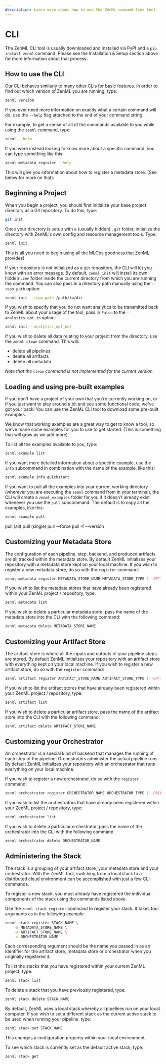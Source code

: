 ```yaml
---
description: Learn more about how to use the ZenML command-line tool
---
```


# CLI

The ZenML CLI tool is usually downloaded and installed via PyPI and a `pip install zenml` command. Please see the Installation & Setup section above for more information about that process.

## How to use the CLI

Our CLI behaves similarly to many other CLIs for basic features. In order to find out which version of ZenML you are running, type:

```bash
zenml version
```

If you ever need more information on exactly what a certain command will do, use the `--help` flag attached to the end of your command string.

For example, to get a sense of all of the commands available to you while using the `zenml` command, type:

```bash
zenml --help
```

If you were instead looking to know more about a specific command, you can type something like this:

```bash
zenml metadata register --help
```

This will give you information about how to register a metadata store. \(See below for more on that\).

## Beginning a Project

When you begin a project, you should first initialize your base project directory as a Git repository. To do this, type:

```bash
git init
```

Once your directory is setup with a \(usually hidden\) `.git` folder, initialize the directory with ZenML's own config and resource management tools. Type:

```bash
zenml init
```

This is all you need to begin using all the MLOps goodness that ZenML provides!

If your repository is not initialized as a `git` repository, the CLI will let you know with an error message. By default, `zenml init` will install its own hidden `.zen` folder inside the current directory from which you are running the command. You can also pass in a directory path manually using the `--repo_path` option:

```bash
zenml init --repo_path /path/to/dir
```

If you wish to specify that you do not want analytics to be transmitted back to ZenML about your usage of the tool, pass in `False` to the `--analytics_opt_in` option:

```bash
zenml init --analytics_opt_out
```

If you wish to delete all data relating to your project from the directory, use the `zenml clean` command. This will:

- delete all pipelines
- delete all artifacts
- delete all metadata

_Note that the_ `clean` _command is not implemented for the current version._

## Loading and using pre-built examples

If you don't have a project of your own that you're currently working on, or if you just want to play around a bit and see some functional code, we've got your back! You can use the ZenML CLI tool to download some pre-built examples.

We know that working examples are a great way to get to know a tool, so we've made some examples for you to use to get started. (This is something that will grow as we add more).

To list all the examples available to you, type:

```bash
zenml example list
```

If you want more detailed information about a specific example, use the `info` subcommand in combination with the name of the example, like this:

```bash
zenml example info quickstart
```

If you want to pull all the examples into your current working directory (wherever you are executing the `zenml` command from in your terminal), the CLI will create a `zenml_examples` folder for you if it doesn't already exist whenever you use the `pull` subcommand. The default is to copy all the examples, like this:

```bash
zenml example pull
```

pull (all)
pull (single)
pull --force
pull -f --version

## Customizing your Metadata Store

The configuration of each pipeline, step, backend, and produced artifacts are all tracked within the metadata store. By default ZenML initializes your repository with a metadata store kept on your local machine. If you wish to register a new metadata store, do so with the `register` command:

```bash
zenml metadata register METADATA_STORE_NAME METADATA_STORE_TYPE [--OPTIONS]
```

If you wish to list the metadata stores that have already been registered within your ZenML project / repository, type:

```bash
zenml metadata list
```

If you wish to delete a particular metadata store, pass the name of the metadata store into the CLI with the following command:

```bash
zenml metadata delete METADATA_STORE_NAME
```

## Customizing your Artifact Store

The artifact store is where all the inputs and outputs of your pipeline steps are stored. By default ZenML initializes your repository with an artifact store with everything kept on your local machine. If you wish to register a new artifact store, do so with the `register` command:

```bash
zenml artifact register ARTIFACT_STORE_NAME ARTIFACT_STORE_TYPE [--OPTIONS]
```

If you wish to list the artifact stores that have already been registered within your ZenML project / repository, type:

```bash
zenml artifact list
```

If you wish to delete a particular artifact store, pass the name of the artifact store into the CLI with the following command:

```bash
zenml artifact delete ARTIFACT_STORE_NAME
```

## Customizing your Orchestrator

An orchestrator is a special kind of backend that manages the running of each step of the pipeline. Orchestrators administer the actual pipeline runs. By default ZenML initializes your repository with an orchestrator that runs everything on your local machine.

If you wish to register a new orchestrator, do so with the `register` command:

```bash
zenml orchestrator register ORCHESTRATOR_NAME ORCHESTRATOR_TYPE [--ORCHESTRATOR_OPTIONS]
```

If you wish to list the orchestrators that have already been registered within your ZenML project / repository, type:

```bash
zenml orchestrator list
```

If you wish to delete a particular orchestrator, pass the name of the orchestrator into the CLI with the following command:

```bash
zenml orchestrator delete ORCHESTRATOR_NAME
```

## Administering the Stack

The stack is a grouping of your artifact store, your metadata store and your orchestrator. With the ZenML tool, switching from a local stack to a distributed cloud environment can be accomplished with just a few CLI commands.

To register a new stack, you must already have registered the individual components of the stack using the commands listed above.

Use the `zenml stack register` command to register your stack. It takes four arguments as in the following example:

```bash
zenml stack register STACK_NAME \
    -m METADATA_STORE_NAME \
    -a ARTIFACT_STORE_NAME \
    -o ORCHESTRATOR_NAME
```

Each corresponding argument should be the name you passed in as an identifier for the artifact store, metadata store or orchestrator when you originally registered it.

To list the stacks that you have registered within your current ZenML project, type:

```bash
zenml stack list
```

To delete a stack that you have previously registered, type:

```bash
zenml stack delete STACK_NAME
```

By default, ZenML uses a local stack whereby all pipelines run on your local computer. If you wish to set a different stack as the current active stack to be used when running your pipeline, type:

```bash
zenml stack set STACK_NAME
```

This changes a configuration property within your local environment.

To see which stack is currently set as the default active stack, type:

```bash
zenml stack get
```
